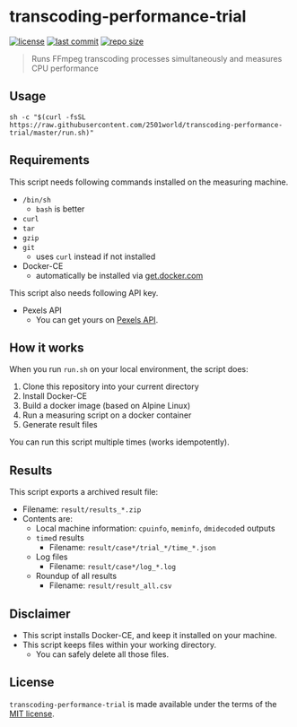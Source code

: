 # transcoding-performance-trial

[![license](https://img.shields.io/github/license/2501world/transcoding-performance-trial.svg?style=flat-square)](LICENSE)
[![last commit](https://img.shields.io/github/last-commit/2501world/transcoding-performance-trial.svg?style=flat-square)](https://github.com/2501world/transcoding-performance-trial/commits/master)
[![repo size](https://img.shields.io/github/repo-size/2501world/transcoding-performance-trial.svg?style=flat-square)](https://github.com/2501world/transcoding-performance-trial/archive/master.zip)

> Runs FFmpeg transcoding processes simultaneously and measures CPU performance

## Usage

```shell
sh -c "$(curl -fsSL https://raw.githubusercontent.com/2501world/transcoding-performance-trial/master/run.sh)"
```

## Requirements

This script needs following commands installed on the measuring machine.

* `/bin/sh`
  - `bash` is better
* `curl`
* `tar`
* `gzip`
* `git`
  - uses `curl` instead if not installed
* Docker-CE
  - automatically be installed via [get.docker.com]

This script also needs following API key.

* Pexels API
  * You can get yours on [Pexels API].

## How it works

When you run `run.sh` on your local environment, the script does:

1. Clone this repository into your current directory
2. Install Docker-CE
3. Build a docker image (based on Alpine Linux)
4. Run a measuring script on a docker container
5. Generate result files

You can run this script multiple times (works idempotently).

## Results

This script exports a archived result file:

* Filename: `result/results_*.zip`
* Contents are:
  - Local machine information: `cpuinfo`, `meminfo`, `dmidecode`d outputs
  - `time`d results
    + Filename: `result/case*/trial_*/time_*.json`
  - Log files
    + Filename: `result/case*/log_*.log`
  - Roundup of all results
    + Filename: `result/result_all.csv`

## Disclaimer

* This script installs Docker-CE, and keep it installed on your machine.
* This script keeps files within your working directory.
  - You can safely delete all those files.

## License

`transcoding-performance-trial` is made available under the terms of the [MIT license].

[get.docker.com]:http://get.docker.com
[Pexels API]:https://www.pexels.com/api/new
[MIT license]:LICENSE
